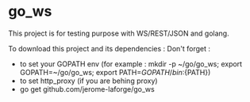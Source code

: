 go_ws
=====

This project is for testing purpose with WS/REST/JSON and golang.

To download this project and its dependencies :
Don't forget :
- to set your GOPATH env (for example : mkdir -p ~/go/go_ws; export GOPATH=~/go/go_ws; export PATH=${GOPATH}/bin:${PATH})
- to set http_proxy (if you are behing proxy)
- go get github.com/jerome-laforge/go_ws
